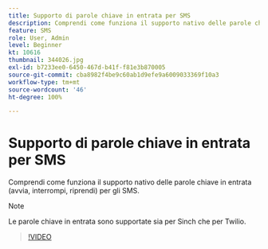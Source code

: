 ```yaml
---
title: Supporto di parole chiave in entrata per SMS
description: Comprendi come funziona il supporto nativo delle parole chiave in entrata (avvia, interrompi, riprendi) per gli SMS.
feature: SMS
role: User, Admin
level: Beginner
kt: 10616
thumbnail: 344026.jpg
exl-id: b7233ee0-6450-467d-b41f-f81e3b870005
source-git-commit: cba8982f4be9c60ab1d9efe9a6009033369f10a3
workflow-type: tm+mt
source-wordcount: '46'
ht-degree: 100%

---
```


# Supporto di parole chiave in entrata per SMS

Comprendi come funziona il supporto nativo delle parole chiave in entrata (avvia, interrompi, riprendi) per gli SMS.

>[!NOTE]
>
>Le parole chiave in entrata sono supportate sia per Sinch che per Twilio.

>[!VIDEO](https://video.tv.adobe.com/v/344026?quality=12&learn=on)
